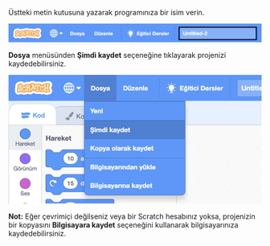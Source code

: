 Üstteki metin kutusuna yazarak programınıza bir isim verin.

![ekran görüntüsü](images/name-annotated.png)

**Dosya** menüsünden **Şimdi kaydet** seçeneğine tıklayarak projenizi kaydedebilirsiniz.

![Selecting 'Save now' in the 'File' menu.](images/save.png)

**Not:** Eğer çevrimiçi değilseniz veya bir Scratch hesabınız yoksa, projenizin bir kopyasını **Bilgisayara kaydet** seçeneğini kullanarak bilgisayarınıza kaydedebilirsiniz.